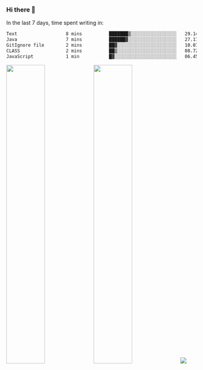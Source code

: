 ### Hi there 👋

In the last 7 days, time spent writing in:

<!--START_SECTION:waka-->

```txt
Text                  8 mins          ███████▒░░░░░░░░░░░░░░░░░   29.14 %
Java                  7 mins          ██████▓░░░░░░░░░░░░░░░░░░   27.17 %
GitIgnore file        2 mins          ██▓░░░░░░░░░░░░░░░░░░░░░░   10.07 %
CLASS                 2 mins          ██▒░░░░░░░░░░░░░░░░░░░░░░   08.72 %
JavaScript            1 min           █▓░░░░░░░░░░░░░░░░░░░░░░░   06.45 %
```

<!--END_SECTION:waka-->

<img src="https://wakatime.com/share/@jimtje/5d0c92de-08f8-4a72-8f2f-6a9693d1e318.svg" width=45% height=45%> <img src="https://wakatime.com/share/@jimtje/501498ae-bda5-4da7-a89d-b40bcdd5556d.svg" width=45% height=45%>
![](https://hit.yhype.me/github/profile?user_id=43537315)
